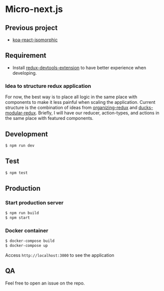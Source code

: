 # Micro-next.js

## Previous project
- [koa-react-isomorphic](https://github.com/hung-phan/koa-react-isomorphic)

## Requirement
- Install [redux-devtools-extension](https://github.com/zalmoxisus/redux-devtools-extension) to have better experience when developing.

### Idea to structure redux application
For now, the best way is to place all logic in the same place with components to make it less painful when scaling the application.
Current structure is the combination of ideas from [organizing-redux](http://jaysoo.ca/2016/02/28/organizing-redux-application/) and
[ducks-modular-redux](https://github.com/erikras/ducks-modular-redux). Briefly, I will have our reducer, action-types, and actions
in the same place with featured components.

## Development

```bash
$ npm run dev
```

## Test

```bash
$ npm test
```

## Production

### Start production server

```bash
$ npm run build
$ npm start
```

### Docker container

```bash
$ docker-compose build
$ docker-compose up
```

Access `http://localhost:3000` to see the application

## QA

Feel free to open an issue on the repo.
